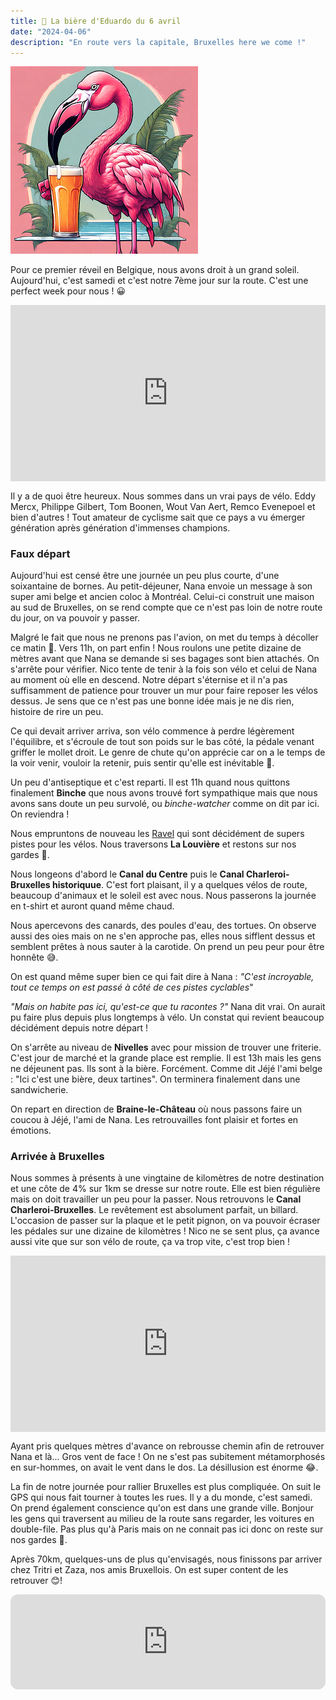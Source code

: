 ```yaml
---
title: 🍺 La bière d'Eduardo du 6 avril
date: "2024-04-06"
description: "En route vers la capitale, Bruxelles here we come !"
---
```


![Bière d'Eduardo](../biere_eduardo.png)

Pour ce premier réveil en Belgique, nous avons droit à un grand soleil. Aujourd'hui, c'est samedi et c'est notre 7ème jour sur la route. C'est une perfect week pour nous ! 😀

<div style="width: 100%; height: 0; position: relative; padding-bottom: 56%;"><iframe src="https://giphy.com/embed/MAuWs1rqbfHFMWUCYH" style="top: 0; left: 0; width: 100%; height: 100%; position: absolute; border: 0;" allowfullscreen scrolling="no" allow="encrypted-media;" class="giphy-embed"></iframe></div>

Il y a de quoi être heureux. Nous sommes dans un vrai pays de vélo. Eddy Mercx, Philippe Gilbert, Tom Boonen, Wout Van Aert, Remco Evenepoel et bien d'autres ! Tout amateur de cyclisme sait que ce pays a vu émerger génération après génération d'immenses champions.

### Faux départ
Aujourd'hui est censé être une journée un peu plus courte, d'une soixantaine de bornes. Au petit-déjeuner, Nana envoie un message à son super ami belge et ancien coloc à Montréal. Celui-ci construit une maison au sud de Bruxelles, on se rend compte que ce n'est pas loin de notre route du jour, on va pouvoir y passer.

Malgré le fait que nous ne prenons pas l'avion, on met du temps à décoller ce matin 😬. Vers 11h, on part enfin ! Nous roulons une petite dizaine de mètres avant que Nana se demande si ses bagages sont bien attachés. On s'arrête pour vérifier. Nico tente de tenir à la fois son vélo et celui de Nana au moment où elle en descend. Notre départ s'éternise et il n'a pas suffisamment de patience pour trouver un mur pour faire reposer les vélos dessus. Je sens que ce n'est pas une bonne idée mais je ne dis rien, histoire de rire un peu.

Ce qui devait arriver arriva, son vélo commence à perdre légèrement l'équilibre, et s'écroule de tout son poids sur le bas côté, la pédale venant griffer le mollet droit. Le genre de chute qu'on apprécie car on a le temps de la voir venir, vouloir la retenir, puis sentir qu'elle est inévitable 🤭.

Un peu d'antiseptique et c'est reparti. Il est 11h quand nous quittons finalement **Binche** que nous avons trouvé fort sympathique mais que nous avons sans doute un peu survolé, ou *binche-watcher* comme on dit par ici. On reviendra ! 

Nous empruntons de nouveau les [Ravel](https://ravel.wallonie.be/home/itineraires.html?to=Hainaut+%28Province+de%29&level=famille&scope=) qui sont décidément de supers pistes pour les vélos. Nous traversons **La Louvière** et restons sur nos gardes 🐺.

Nous longeons d'abord le **Canal du Centre** puis le **Canal Charleroi-Bruxelles historiquue**. C'est fort plaisant, il y a quelques vélos de route, beaucoup d'animaux et le soleil est avec nous. Nous passerons la journée en t-shirt et auront quand même chaud.

Nous apercevons des canards, des poules d'eau, des tortues. On observe aussi des oies mais on ne s'en approche pas, elles nous sifflent dessus et semblent prêtes à nous sauter à la carotide. On prend un peu peur pour être honnête 😅.

On est quand même super bien ce qui fait dire à Nana : *"C'est incroyable, tout ce temps on est passé à côté de ces pistes cyclables*"
 
*"Mais on habite pas ici, qu'est-ce que tu racontes ?"* Nana dit vrai. On aurait pu faire plus depuis plus longtemps à vélo. Un constat qui revient beaucoup décidément depuis notre départ !

On s'arrête au niveau de **Nivelles** avec pour mission de trouver une friterie. C'est jour de marché et la grande place est remplie. Il est 13h mais les gens ne déjeunent pas. Ils sont à la bière. Forcément. Comme dit Jéjé l'ami belge : "Ici c'est une bière, deux tartines". On terminera finalement dans une sandwicherie.

On repart en direction de **Braine-le-Château** où nous passons faire un coucou à Jéjé, l'ami de Nana. Les retrouvailles font plaisir et fortes en émotions. 

### Arrivée à Bruxelles
Nous sommes à présents à une vingtaine de kilomètres de notre destination et une côte de 4% sur 1km se dresse sur notre route. Elle est bien régulière mais on doit travailler un peu pour la passer. Nous retrouvons le **Canal Charleroi-Bruxelles**. Le revêtement est absolument parfait, un billard. L'occasion de passer sur la plaque et le petit pignon, on va pouvoir écraser les pédales sur une dizaine de kilomètres ! Nico ne se sent plus, ça avance aussi vite que sur son vélo de route, ça va trop vite, c'est trop bien ! 

<div style="width: 100%; height: 0; position: relative; padding-bottom: 56%;"><iframe src="https://giphy.com/embed/ https://giphy.com/gifs/StoeNoDkYuum8cj8MV" style="top: 0; left: 0; width: 100%; height: 100%; position: absolute; border: 0;" allowfullscreen scrolling="no" allow="encrypted-media;" class="giphy-embed"></iframe></div>

Ayant pris quelques mètres d'avance on rebrousse chemin afin de retrouver Nana et là... Gros vent de face ! On ne s'est pas subitement métamorphosés en sur-hommes, on avait le vent dans le dos. La désillusion est énorme 😂.

La fin de notre journée pour rallier Bruxelles est plus compliquée. On suit le GPS qui nous fait tourner à toutes les rues. Il y a du monde, c'est samedi. On prend également conscience qu'on est dans une grande ville. Bonjour les gens qui traversent au milieu de la route sans regarder, les voitures en double-file. Pas plus qu'à Paris mais on ne connait pas ici donc on reste sur nos gardes 🧐.

Après 70km, quelques-uns de plus qu'envisagés, nous finissons par arriver chez Tritri et Zaza, nos amis Bruxellois. On est super content de les retrouver 😊!
 
<iframe style="border-radius:12px" src="https://open.spotify.com/embed/track/4sOjKbpa7RLZVRNxcO26eb?utm_source=generator" width="100%" height="152" frameBorder="0" allow="autoplay; clipboard-write; encrypted-media; picture-in-picture" loading="lazy"></iframe>